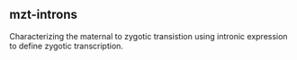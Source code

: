 
## mzt-introns

Characterizing the maternal to zygotic transistion using intronic
expression to define zygotic transcription.  
